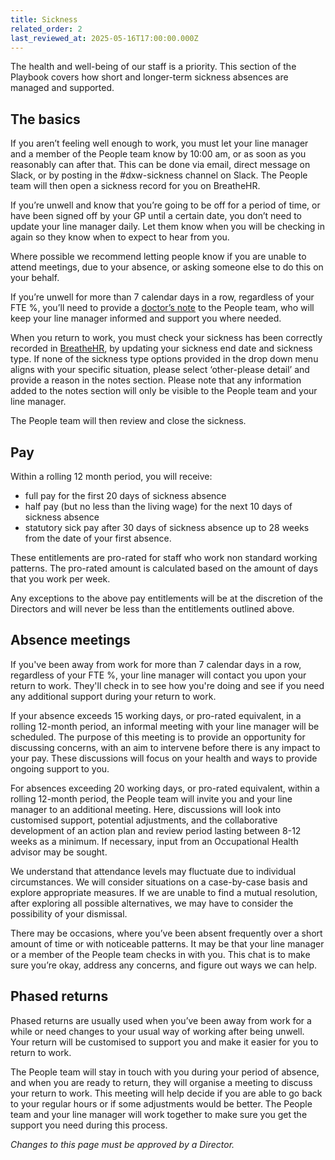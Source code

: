 ```yaml
---
title: Sickness
related_order: 2
last_reviewed_at: 2025-05-16T17:00:00.000Z
---
```

The health and well-being of our staff is a priority. This section of the Playbook covers how short and longer-term sickness absences are managed and supported.

## The basics

If you aren’t feeling well enough to work, you must let your line manager and a member of the People team know by 10:00 am, or as soon as you reasonably can after that. This can be done via email, direct message on Slack, or by posting in the #dxw-sickness channel on Slack. The People team will then open a sickness record for you on BreatheHR.

If you’re unwell and know that you’re going to be off for a period of time, or have been signed off by your GP until a certain date, you don’t need to update your line manager daily. Let them know when you will be checking in again so they know when to expect to hear from you.

Where possible we recommend letting people know if you are unable to attend meetings, due to your absence, or asking someone else to do this on your behalf.

If you’re unwell for more than 7 calendar days in a row, regardless of your FTE %, you’ll need to provide a [doctor’s note](https://www.nhs.uk/common-health-questions/caring-carers-and-long-term-conditions/when-do-i-need-a-fit-note/) to the People team, who will keep your line manager informed and support you where needed.

When you return to work, you must check your sickness has been correctly recorded in [BreatheHR](https://login.breathehr.com/login), by updating your sickness end date and sickness type. If none of the sickness type options provided in the drop down menu aligns with your specific situation, please select ‘other-please detail’ and provide a reason in the notes section. Please note that any information added to the notes section will only be visible to the People team and your line manager.

The People team will then review and close the sickness.

## Pay

Within a rolling 12 month period, you will receive:

* full pay for the first 20 days of sickness absence 
* half pay (but no less than the living wage) for the next 10 days of sickness absence
* statutory sick pay after 30 days of sickness absence up to 28 weeks from the date of your first absence.

These entitlements are pro-rated for staff who work non standard working patterns. The pro-rated amount is calculated based on the amount of days that you work per week.

Any exceptions to the above pay entitlements will be at the discretion of the Directors and will never be less than the entitlements outlined above. 

## Absence meetings

If you've been away from work for more than 7 calendar days in a row, regardless of your FTE %, your line manager will contact you upon your return to work. They'll check in to see how you're doing and see if you need any additional support during your return to work.

If your absence exceeds 15 working days, or pro-rated equivalent, in a rolling 12-month period, an informal meeting with your line manager will be scheduled. The purpose of this meeting is to provide an opportunity for discussing concerns, with an aim to intervene before there is any impact to your pay. These discussions will focus on your health and ways to provide ongoing support to you. 

For absences exceeding 20 working days, or pro-rated equivalent, within a rolling 12-month period, the People team will invite you and your line manager to an additional meeting. Here, discussions will look into customised support, potential adjustments, and the collaborative development of an action plan and review period lasting between 8-12 weeks as a minimum. If necessary, input from an Occupational Health advisor may be sought. 

We understand that attendance levels may fluctuate due to individual circumstances. We will consider situations on a case-by-case basis and explore appropriate measures. If we are unable to find a mutual resolution, after exploring all possible alternatives, we may have to consider the possibility of your dismissal. 

There may be occasions, where you’ve been absent frequently over a short amount of time or with noticeable patterns. It may be that your line manager or a member of the People team checks in with you. This chat is to make sure you’re okay, address any concerns, and figure out ways we can help.

## Phased returns

Phased returns are usually used when you’ve been away from work for a while or need changes to your usual way of working after being unwell. Your return will be customised to support you and make it easier for you to return to work.

The People team will stay in touch with you during your period of absence, and when you are ready to return, they will organise a meeting to discuss your return to work. This meeting will help decide if you are able to go back to your regular hours or if some adjustments would be better. The People team and your line manager will work together to make sure you get the support you need during this process.

*Changes to this page must be approved by a Director.*